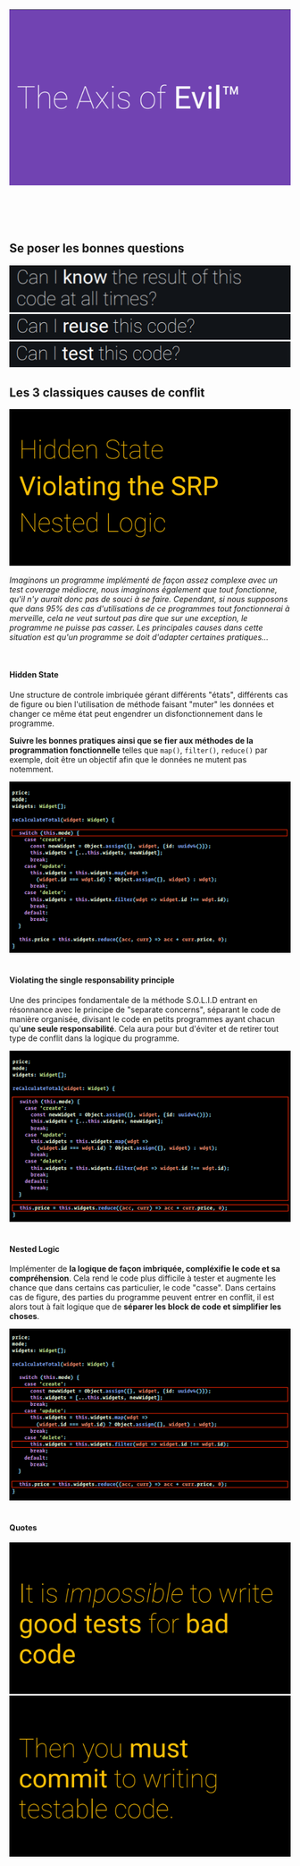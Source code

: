 <div align="center">

  <img src="../assets/the-axe-of-evil.png" alt="the-axe-of-evil-pic">

</div>

<br>
<br>
<br>
<br>

## Se poser les bonnes questions

<img src="../assets/know-this-code.png" alt="can-I-know-this-code">

<img src="../assets/reuse-this-code.png" alt="can-I-reuse-this-code">

<img src="../assets/test-this-code.png" alt="can-I-test-this-code">

## Les 3 classiques causes de conflit

<img src="../assets/the-3-classics-issues.png" alt="can-I-test-this-code">

*Imaginons un programme implémenté de façon assez complexe avec un test coverage médiocre, nous imaginons également que tout fonctionne, qu'il n'y aurait donc pas de souci à se faire. Cependant, si nous supposons que dans 95% des cas d'utilisations de ce programmes tout fonctionnerai à merveille, cela ne veut surtout pas dire que sur une exception, le programme ne puisse pas casser. 
Les principales causes dans cette situation est qu'un programme se doit d'adapter certaines pratiques...*

<br>

#### Hidden State

Une structure de controle imbriquée gérant différents "états", différents cas de figure ou bien l'utilisation de méthode faisant "muter" les données et changer ce même état peut engendrer un disfonctionnement dans le programme.

**Suivre les bonnes pratiques ainsi que se fier aux méthodes de la programmation fonctionnelle** telles que `map()`, `filter()`, `reduce()` par exemple, doit être un objectif afin que le données ne mutent pas notemment.


<img src="../assets/hidden-state.png" alt="block-code hidden state">

<br>
<br>

#### Violating the single responsability principle

Une des principes fondamentale de la méthode S.O.L.I.D entrant en résonnance avec le principe de "separate concerns", séparant le code de manière organisée, divisant le code en petits programmes ayant chacun qu'**une seule responsabilité**. 
Cela aura pour but d'éviter et de retirer tout type de conflit dans la logique du programme.

<img src="../assets/srp.png" alt="block-code hidden state">

<br>
<br>

#### Nested Logic

Implémenter de **la logique de façon imbriquée, compléxifie le code et sa compréhension**.
Cela rend le code plus difficile à tester et augmente les chance que dans certains cas particulier, le code "casse". 
Dans certains cas de figure, des parties du programme peuvent entrer en conflit, il est alors tout à fait logique que de **séparer les block de code et simplifier les choses**.

<img src="assets/nested-logic.png" alt="block-code hidden state">

<br>
<br>

#### Quotes

<img src="assets/quote2.png" alt="quote about testing bad code">

<img src="assets/quote1.png" alt="quote about doing good practice in code">
